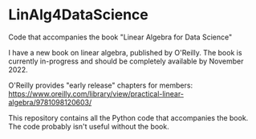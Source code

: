 # LinAlg4DataScience
Code that accompanies the book "Linear Algebra for Data Science"

I have a new book on linear algebra, published by O'Reilly. The book is currently in-progress and should be completely available by November 2022.

O'Reilly provides "early release" chapters for members:
https://www.oreilly.com/library/view/practical-linear-algebra/9781098120603/


This repository contains all the Python code that accompanies the book. The code probably isn't useful without the book.

